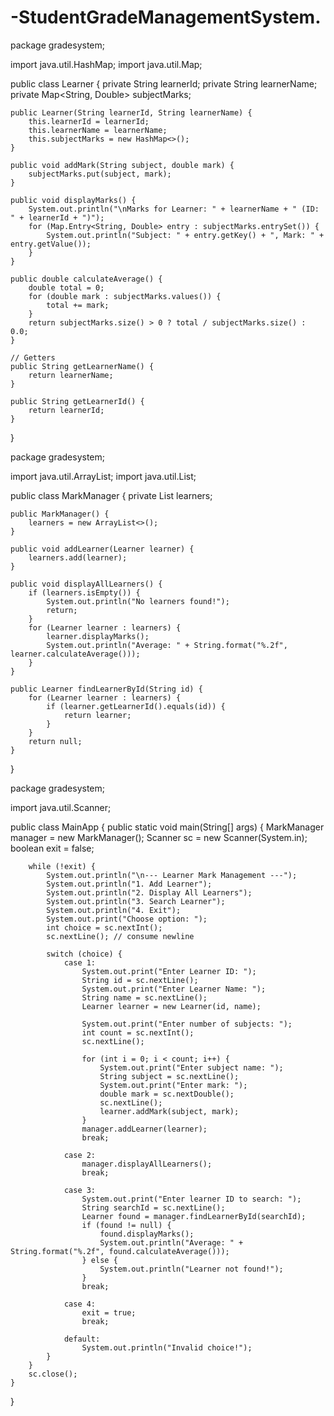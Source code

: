 # -StudentGradeManagementSystem.

package gradesystem;

import java.util.HashMap;
import java.util.Map;

public class Learner {
    private String learnerId;
    private String learnerName;
    private Map<String, Double> subjectMarks;

    public Learner(String learnerId, String learnerName) {
        this.learnerId = learnerId;
        this.learnerName = learnerName;
        this.subjectMarks = new HashMap<>();
    }

    public void addMark(String subject, double mark) {
        subjectMarks.put(subject, mark);
    }

    public void displayMarks() {
        System.out.println("\nMarks for Learner: " + learnerName + " (ID: " + learnerId + ")");
        for (Map.Entry<String, Double> entry : subjectMarks.entrySet()) {
            System.out.println("Subject: " + entry.getKey() + ", Mark: " + entry.getValue());
        }
    }

    public double calculateAverage() {
        double total = 0;
        for (double mark : subjectMarks.values()) {
            total += mark;
        }
        return subjectMarks.size() > 0 ? total / subjectMarks.size() : 0.0;
    }

    // Getters
    public String getLearnerName() {
        return learnerName;
    }

    public String getLearnerId() {
        return learnerId;
    }
}


package gradesystem;

import java.util.ArrayList;
import java.util.List;

public class MarkManager {
    private List<Learner> learners;

    public MarkManager() {
        learners = new ArrayList<>();
    }

    public void addLearner(Learner learner) {
        learners.add(learner);
    }

    public void displayAllLearners() {
        if (learners.isEmpty()) {
            System.out.println("No learners found!");
            return;
        }
        for (Learner learner : learners) {
            learner.displayMarks();
            System.out.println("Average: " + String.format("%.2f", learner.calculateAverage()));
        }
    }

    public Learner findLearnerById(String id) {
        for (Learner learner : learners) {
            if (learner.getLearnerId().equals(id)) {
                return learner;
            }
        }
        return null;
    }
}


package gradesystem;

import java.util.Scanner;

public class MainApp {
    public static void main(String[] args) {
        MarkManager manager = new MarkManager();
        Scanner sc = new Scanner(System.in);
        boolean exit = false;

        while (!exit) {
            System.out.println("\n--- Learner Mark Management ---");
            System.out.println("1. Add Learner");
            System.out.println("2. Display All Learners");
            System.out.println("3. Search Learner");
            System.out.println("4. Exit");
            System.out.print("Choose option: ");
            int choice = sc.nextInt();
            sc.nextLine(); // consume newline

            switch (choice) {
                case 1:
                    System.out.print("Enter Learner ID: ");
                    String id = sc.nextLine();
                    System.out.print("Enter Learner Name: ");
                    String name = sc.nextLine();
                    Learner learner = new Learner(id, name);

                    System.out.print("Enter number of subjects: ");
                    int count = sc.nextInt();
                    sc.nextLine();

                    for (int i = 0; i < count; i++) {
                        System.out.print("Enter subject name: ");
                        String subject = sc.nextLine();
                        System.out.print("Enter mark: ");
                        double mark = sc.nextDouble();
                        sc.nextLine();
                        learner.addMark(subject, mark);
                    }
                    manager.addLearner(learner);
                    break;

                case 2:
                    manager.displayAllLearners();
                    break;

                case 3:
                    System.out.print("Enter learner ID to search: ");
                    String searchId = sc.nextLine();
                    Learner found = manager.findLearnerById(searchId);
                    if (found != null) {
                        found.displayMarks();
                        System.out.println("Average: " + String.format("%.2f", found.calculateAverage()));
                    } else {
                        System.out.println("Learner not found!");
                    }
                    break;

                case 4:
                    exit = true;
                    break;

                default:
                    System.out.println("Invalid choice!");
            }
        }
        sc.close();
    }
}
